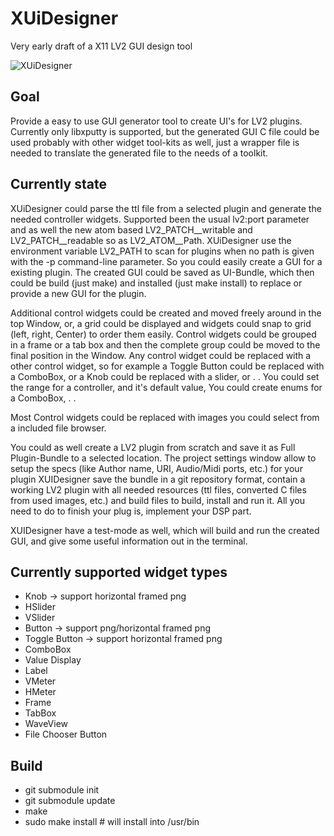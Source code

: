 # XUiDesigner
Very early draft of a X11 LV2 GUI design tool

![XUiDesigner](https://i.imgur.com/wKA2eqO.gif)

## Goal
Provide a easy to use GUI generator tool to create UI's for LV2 plugins.
Currently only libxputty is supported, but the generated GUI C file could be used probably with other 
widget tool-kits as well, just a wrapper file is needed to translate the generated file to the needs of a toolkit.

## Currently state
XUiDesigner could parse the ttl file from a selected plugin and generate the needed controller widgets.
Supported been the usual lv2:port parameter and as well the new atom based LV2_PATCH__writable and LV2_PATCH__readable
so as LV2_ATOM__Path.
XUiDesigner use the environment variable LV2_PATH to scan for plugins when no path is given with the
-p command-line parameter.
So you could easily create a GUI for a existing plugin.
The created GUI could be saved as UI-Bundle, which then could be build (just make) and installed (just make install)
to replace or provide a new GUI for the plugin. 

Additional control widgets could be created and moved freely around in the top Window, or,
a grid could be displayed and widgets could snap to grid (left, right, Center) to order them easily. 
Control widgets could be grouped in a frame or a tab box and then the complete group could be moved to the final position in the Window.
Any control widget could be replaced with a other control widget, so for example a Toggle Button could be replaced with a ComboBox,
or a Knob could be replaced with a slider, or . . 
You could set the range for a controller, and it's default value, You could create enums for a ComboBox, . .

Most Control widgets could be replaced with images you could select from a included file browser.

You could as well create a LV2 plugin from scratch and save it as Full Plugin-Bundle to a selected location.
The project settings window allow to setup the specs (like Author name, URI, Audio/Midi ports, etc.) for your plugin 
XUIDesigner save the bundle in a git repository format, contain a working LV2 plugin with all needed resources 
(ttl files, converted C files from used images, etc.) and build files to build, install and run it.
All you need to do to finish your plug is, implement your DSP part.

XUIDesigner have a test-mode as well, which will build and run the created GUI, and give some useful information out in the terminal.

## Currently supported widget types

 - Knob          -> support horizontal framed png
 - HSlider
 - VSlider
 - Button        -> support png/horizontal framed png
 - Toggle Button -> support horizontal framed png
 - ComboBox
 - Value Display
 - Label
 - VMeter
 - HMeter
 - Frame
 - TabBox
 - WaveView
 - File Chooser Button

## Build

- git submodule init
- git submodule update
- make
- sudo make install # will install into /usr/bin
